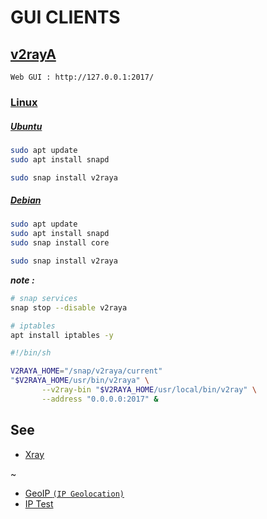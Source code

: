 
# GUI CLIENTS

## [v2rayA](https://v2raya.org/)

`Web GUI : http://127.0.0.1:2017/`

### [Linux](https://snapcraft.io/v2raya)

##### [Ubuntu](https://snapcraft.io/install/v2raya/ubuntu)

```sh
sudo apt update
sudo apt install snapd

sudo snap install v2raya
```

##### [Debian](https://snapcraft.io/install/v2raya/debian)

```sh
sudo apt update
sudo apt install snapd
sudo snap install core

sudo snap install v2raya
```

***note :*** 

```sh
# snap services
snap stop --disable v2raya

# iptables
apt install iptables -y
```

```sh
#!/bin/sh

V2RAYA_HOME="/snap/v2raya/current"
"$V2RAYA_HOME/usr/bin/v2raya" \
       --v2ray-bin "$V2RAYA_HOME/usr/local/bin/v2ray" \
       --address "0.0.0.0:2017" &
```

## See

- [Xray](https://github.com/XTLS/Xray-core#gui-clients)

~

- [GeoIP `(IP Geolocation)`](https://www.maxmind.com/) 
- [IP Test](http://ip111.cn)
